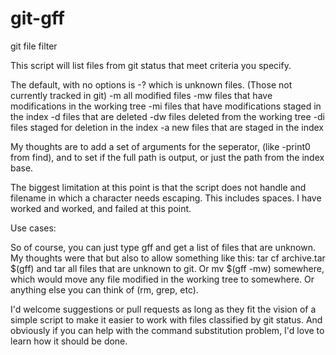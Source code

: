 # git-gff
git file filter

This script will list files from git status that meet criteria you specify.

The default, with no options is -? which is unknown files. (Those not currently tracked in git)
-m all modified files
-mw files that have modifications in the working tree
-mi files that have modifications staged in the index
-d files that are deleted
-dw files deleted from the working tree
-di files staged for deletion in the index
-a new files that are staged in the index

My thoughts are to add a set of arguments for the seperator, (like -print0 from find), and to set if the full path is output, or just the path from the index base.

The biggest limitation at this point is that the script does not handle and filename in which a character needs escaping.  This includes spaces.  I have worked and worked, and failed at this point.

Use cases:

So of course, you can just type gff and get a list of files that are unknown.  My thoughts were that but also to allow something like this: tar cf archive.tar $(gff) and tar all files that are unknown to git.  Or mv $(gff -mw) somewhere, which would move any file modified in the working tree to somewhere.  Or anything else you can think of (rm, grep, etc).

I'd welcome suggestions or pull requests as long as they fit the vision of a simple script to make it easier to work with files classified by git status.  And obviously if you can help with the command substitution problem, I'd love to learn how it should be done.
